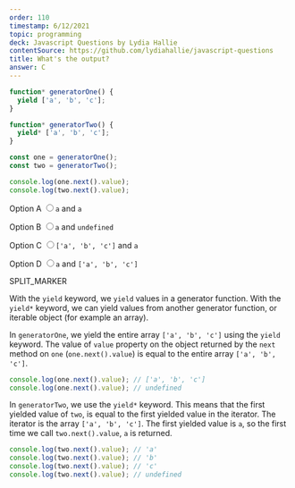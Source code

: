 ```yaml
---
order: 110
timestamp: 6/12/2021
topic: programming
deck: Javascript Questions by Lydia Hallie
contentSource: https://github.com/lydiahallie/javascript-questions
title: What's the output?
answer: C
---
```


  

```javascript
function* generatorOne() {
  yield ['a', 'b', 'c'];
}

function* generatorTwo() {
  yield* ['a', 'b', 'c'];
}

const one = generatorOne();
const two = generatorTwo();

console.log(one.next().value);
console.log(two.next().value);
```


<label for="option-A">Option A</label>
<input type="radio" name="answer-option" id="option-A" value="A">`a` and `a`</input>
    

<label for="option-B">Option B</label>
<input type="radio" name="answer-option" id="option-B" value="B">`a` and `undefined`</input>
    

<label for="option-C">Option C</label>
<input type="radio" name="answer-option" id="option-C" value="C">`['a', 'b', 'c']` and `a`</input>
    

<label for="option-D">Option D</label>
<input type="radio" name="answer-option" id="option-D" value="D">`a` and `['a', 'b', 'c']`</input>
    




SPLIT_MARKER

With the `yield` keyword, we `yield` values in a generator function. With the `yield*` keyword, we can yield values from another generator function, or iterable object (for example an array).

In `generatorOne`, we yield the entire array `['a', 'b', 'c']` using the `yield` keyword. The value of `value` property on the object returned by the `next` method on `one` (`one.next().value`) is equal to the entire array `['a', 'b', 'c']`.

```javascript
console.log(one.next().value); // ['a', 'b', 'c']
console.log(one.next().value); // undefined
```

In `generatorTwo`, we use the `yield*` keyword. This means that the first yielded value of `two`, is equal to the first yielded value in the iterator. The iterator is the array `['a', 'b', 'c']`. The first yielded value is `a`, so the first time we call `two.next().value`, `a` is returned.

```javascript
console.log(two.next().value); // 'a'
console.log(two.next().value); // 'b'
console.log(two.next().value); // 'c'
console.log(two.next().value); // undefined
```



